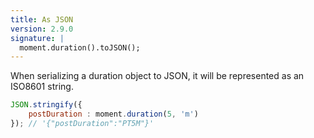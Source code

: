 ```yaml
---
title: As JSON
version: 2.9.0
signature: |
  moment.duration().toJSON();
---
```


When serializing a duration object to JSON, it will be represented as an
ISO8601 string.

```javascript
JSON.stringify({
    postDuration : moment.duration(5, 'm')
}); // '{"postDuration":"PT5M"}'
```
